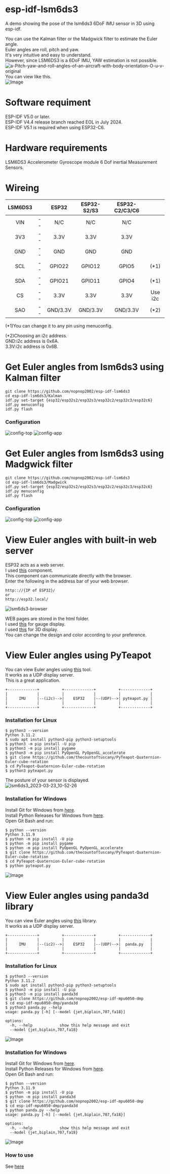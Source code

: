 # esp-idf-lsm6ds3
A demo showing the pose of the lsm6ds3 6DoF IMU sensor in 3D using esp-idf.   

You can use the Kalman filter or the Madgwick filter to estimate the Euler angle.   
Euler angles are roll, pitch and yaw.   
It's very intuitive and easy to understand.   
However, since LSM6DS3 is a 6DoF IMU, YAW estimation is not possible.   
![a-Pitch-yaw-and-roll-angles-of-an-aircraft-with-body-orientation-O-u-v-original](https://user-images.githubusercontent.com/6020549/226072914-a7f923fc-eb6e-4d19-b2ff-8c9f2749ee6f.jpg)   
You can view like this.   
![Image](https://github.com/user-attachments/assets/6d81eec0-5b80-4e5f-ae97-689742253f9a)   

# Software requiment
ESP-IDF V5.0 or later.   
ESP-IDF V4.4 release branch reached EOL in July 2024.   
ESP-IDF V5.1 is required when using ESP32-C6.   

# Hardware requirements
LSM6DS3 Accelerometer Gyroscope module 6 Dof inertial Measurement Sensors.   

# Wireing
|LSM6DS3||ESP32|ESP32-S2/S3|ESP32-C2/C3/C6||
|:-:|:-:|:-:|:-:|:-:|:-:|
|VIN|--|N/C|N/C|N/C||
|3V3|--|3.3V|3.3V|3.3V||
|GND|--|GND|GND|GND||
|SCL|--|GPIO22|GPIO12|GPIO5|(*1)|
|SDA|--|GPIO21|GPIO11|GPIO4|(*1)|
|CS|--|3.3V|3.3V|3.3V|Use i2c|
|SAO|--|GND/3.3V|GND/3.3V|GND/3.3V|(*2)|

(*1)You can change it to any pin using menuconfig.   

(*2)Choosing an i2c address.   
GND:i2c address is 0x6A.   
3.3V:i2c address is 0x6B.   


# Get Euler angles from lsm6ds3 using Kalman filter
```
git clone https://github.com/nopnop2002/esp-idf-lsm6ds3
cd esp-idf-lsm6ds3/Kalman
idf.py set-target {esp32/esp32s2/esp32s3/esp32c2/esp32c3/esp32c6}
idf.py menuconfig
idf.py flash
```

### Configuration
![config-top](https://user-images.githubusercontent.com/6020549/227118246-884d39fc-aaf8-4e65-bd7d-1ae233eb6dbb.jpg)
![config-app](https://user-images.githubusercontent.com/6020549/227118248-b2d41954-bb82-4e17-85e0-03e6c5925809.jpg)


# Get Euler angles from lsm6ds3 using Madgwick filter
```
git clone https://github.com/nopnop2002/esp-idf-lsm6ds3
cd esp-idf-lsm6ds3/Madgwick
idf.py set-target {esp32/esp32s2/esp32s3/esp32c2/esp32c3/esp32c6}
idf.py menuconfig
idf.py flash
```

### Configuration
![config-top](https://user-images.githubusercontent.com/6020549/227118246-884d39fc-aaf8-4e65-bd7d-1ae233eb6dbb.jpg)
![config-app](https://user-images.githubusercontent.com/6020549/227118248-b2d41954-bb82-4e17-85e0-03e6c5925809.jpg)

# View Euler angles with built-in web server   
ESP32 acts as a web server.   
I used [this](https://github.com/Molorius/esp32-websocket) component.   
This component can communicate directly with the browser.   
Enter the following in the address bar of your web browser.   
```
http:://{IP of ESP32}/
or
http://esp32.local/
```

![lsm6ds3-browser](https://user-images.githubusercontent.com/6020549/232383992-b9cff50e-fc86-4395-b698-3ddbc1ecdd53.jpg)

WEB pages are stored in the html folder.   
I used [this](https://canvas-gauges.com/) for gauge display.   
I used [this](https://threejs.org/) for 3D display.   
You can change the design and color according to your preference.   


# View Euler angles using PyTeapot   
You can view Euler angles using [this](https://github.com/thecountoftuscany/PyTeapot-Quaternion-Euler-cube-rotation) tool.   
It works as a UDP display server.   
This is a great application.   

```
+-------------+          +-------------+          +-------------+
|             |          |             |          |             |
|     IMU     |--(i2c)-->|    ESP32    |--(UDP)-->| pyteapot.py |
|             |          |             |          |             |
+-------------+          +-------------+          +-------------+
```

### Installation for Linux
```
$ python3 --version
Python 3.11.2
$ sudo apt install python3-pip python3-setuptools
$ python3 -m pip install -U pip
$ python3 -m pip install pygame
$ python3 -m pip install PyOpenGL PyOpenGL_accelerate
$ git clone https://github.com/thecountoftuscany/PyTeapot-Quaternion-Euler-cube-rotation
$ cd PyTeapot-Quaternion-Euler-cube-rotation
$ python3 pyteapot.py
```
The posture of your sensor is displayed.   
![lsm6ds3_2023-03-23_10-52-26](https://user-images.githubusercontent.com/6020549/227118323-031c5dc6-d3d0-4169-8b0f-27c5948f91cf.png)

### Installation for Windows   
Install Git for Windows from [here](https://gitforwindows.org/).   
Install Python Releases for Windows from [here](https://www.python.org/downloads/windows/).   
Open Git Bash and run:   
```
$ python --version
Python 3.11.9
$ python -m pip install -U pip
$ python -m pip install pygame
$ python -m pip install PyOpenGL PyOpenGL_accelerate
$ git clone https://github.com/thecountoftuscany/PyTeapot-Quaternion-Euler-cube-rotation
$ cd PyTeapot-Quaternion-Euler-cube-rotation
$ python pyteapot.py
```
![Image](https://github.com/user-attachments/assets/3aa9fd0d-2a0a-4a7c-ac40-4b84a70acaaf)


# View Euler angles using panda3d library   
You can view Euler angles using [this](https://www.panda3d.org/) library.   
It works as a UDP display server.   

```
+-------------+          +-------------+          +-------------+
|             |          |             |          |             |
|     IMU     |--(ic2)-->|    ESP32    |--(UDP)-->|  panda.py   |
|             |          |             |          |             |
+-------------+          +-------------+          +-------------+
```

### Installation for Linux
```
$ python3 --version
Python 3.11.2
$ sudo apt install python3-pip python3-setuptools
$ python3 -m pip install -U pip
$ python3 -m pip install panda3d
$ git clone https://github.com/nopnop2002/esp-idf-mpu6050-dmp
$ cd esp-idf-mpu6050-dmp/panda3d
$ python3 panda.py --help
usage: panda.py [-h] [--model {jet,biplain,707,fa18}]

options:
  -h, --help            show this help message and exit
  --model {jet,biplain,707,fa18}
```
![Image](https://github.com/user-attachments/assets/6d81eec0-5b80-4e5f-ae97-689742253f9a)   

### Installation for Windows
Install Git for Windows from [here](https://gitforwindows.org/).   
Install Python Releases for Windows from [here](https://www.python.org/downloads/windows/).   
Open Git Bash and run:   
```
$ python --version
Python 3.11.9
$ python -m pip install -U pip
$ python -m pip install panda3d
$ git clone https://github.com/nopnop2002/esp-idf-mpu6050-dmp
$ cd esp-idf-mpu6050-dmp/panda3d
$ python panda.py --help
usage: panda.py [-h] [--model {jet,biplain,707,fa18}]

options:
  -h, --help            show this help message and exit
  --model {jet,biplain,707,fa18}
```
![Image](https://github.com/user-attachments/assets/0ec982c4-3353-4cb8-9c39-ecd785ca9729)

### How to use   
See [here](https://github.com/nopnop2002/esp-idf-mpu6050-dmp/blob/main/panda3d/README.md)   


